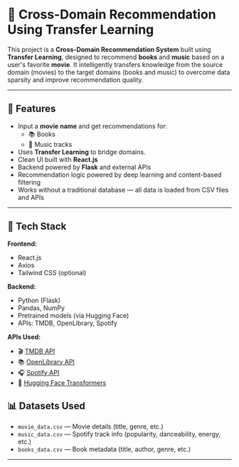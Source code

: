 # 🎯 Cross-Domain Recommendation Using Transfer Learning

This project is a **Cross-Domain Recommendation System** built using **Transfer Learning**, designed to recommend **books** and **music** based on a user's favorite **movie**. It intelligently transfers knowledge from the source domain (movies) to the target domains (books and music) to overcome data sparsity and improve recommendation quality.

---

## 🚀 Features

- Input a **movie name** and get recommendations for:
  - 📚 Books
  - 🎵 Music tracks
- Uses **Transfer Learning** to bridge domains.
- Clean UI built with **React.js**
- Backend powered by **Flask** and external APIs
- Recommendation logic powered by deep learning and content-based filtering
- Works without a traditional database — all data is loaded from CSV files and APIs

---

## 🧠 Tech Stack

**Frontend:**
- React.js
- Axios
- Tailwind CSS (optional)

**Backend:**
- Python (Flask)
- Pandas, NumPy
- Pretrained models (via Hugging Face)
- APIs: TMDB, OpenLibrary, Spotify

**APIs Used:**
- 🎬 [TMDB API](https://www.themoviedb.org/)
- 📚 [OpenLibrary API](https://openlibrary.org/developers/api)
- 🎧 [Spotify API](https://developer.spotify.com/)
- 🤗 [Hugging Face Transformers](https://huggingface.co/)

## 📊 Datasets Used

- `movie_data.csv` — Movie details (title, genre, etc.)
- `music_data.csv` — Spotify track info (popularity, danceability, energy, etc.)
- `books_data.csv` — Book metadata (title, author, genre, etc.)

---
